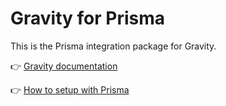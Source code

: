 # Gravity for Prisma

This is the Prisma integration package for Gravity.

👉 [Gravity documentation](https://digitak-gravity.netlify.app/)

👉 [How to setup with Prisma](https://digitak-gravity.netlify.app/docs/prisma/presentation)

